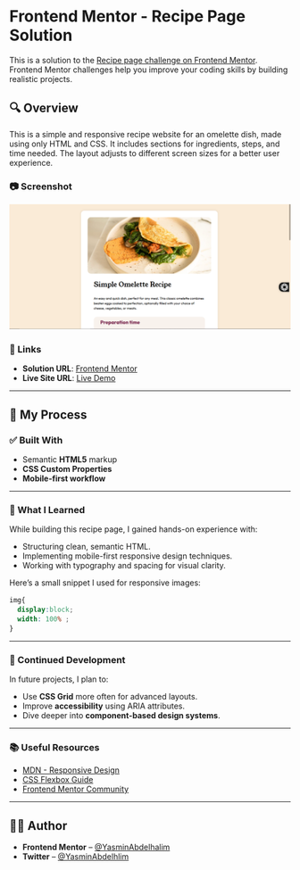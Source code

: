 # Frontend Mentor - Recipe Page Solution

This is a solution to the [Recipe page challenge on Frontend Mentor](https://www.frontendmentor.io/challenges/recipe-page-KiTsR8QQKm). Frontend Mentor challenges help you improve your coding skills by building realistic projects.


## 🔍 Overview

This is a simple and responsive recipe website for an omelette dish, made using only HTML and CSS. It includes sections for ingredients, steps, and time needed. The layout adjusts to different screen sizes for a better user experience.


### 📷 Screenshot

![Recipe Page Screenshot](./assets/images/screen-desctop.PNG)


### 🔗 Links

- **Solution URL**: [Frontend Mentor](https://www.frontendmentor.io/solutions/your-solution-link)
- **Live Site URL**: [Live Demo](https://your-live-site-link.com)

---

## 🧠 My Process

### ✅ Built With

- Semantic **HTML5** markup  
- **CSS Custom Properties**  
- **Mobile-first workflow**

---

### 📘 What I Learned

While building this recipe page, I gained hands-on experience with:

- Structuring clean, semantic HTML.
- Implementing mobile-first responsive design techniques.
- Working with typography and spacing for visual clarity.

Here’s a small snippet I used for responsive images:

```css
img{
  display:block;
  width: 100% ;
}
````

---

### 🚀 Continued Development

In future projects, I plan to:

* Use **CSS Grid** more often for advanced layouts.
* Improve **accessibility** using ARIA attributes.
* Dive deeper into **component-based design systems**.

---

### 📚 Useful Resources

* [MDN - Responsive Design](https://developer.mozilla.org/en-US/docs/Learn/CSS/CSS_layout/Responsive_Design)
* [CSS Flexbox Guide](https://css-tricks.com/snippets/css/a-guide-to-flexbox/)
* [Frontend Mentor Community](https://www.frontendmentor.io/community)

---

## 👩‍💻 Author

* **Frontend Mentor** – [@YasminAbdelhalim](https://www.frontendmentor.io/profile/YasminAbdelhalim)
* **Twitter** – [@YasminAbdelhlim](https://x.com/YasminAbdelhlim)
